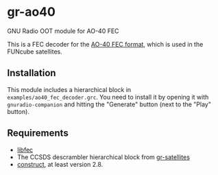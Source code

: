 # gr-ao40
GNU Radio OOT module for AO-40 FEC

This is a FEC decoder for the [AO-40 FEC format](http://www.ka9q.net/papers/ao40tlm.html),
which is used in the FUNcube satellites.

## Installation

This module includes a hierarchical block in
`examples/ao40_fec_decoder.grc`. You need to install it by opening it with
`gnuradio-companion` and hitting the "Generate" button (next to the "Play"
button).

## Requirements

 * [libfec](https://github.com/daniestevez/libfec)
 * The CCSDS descrambler hierarchical block from
   [gr-satellites](https://github.com/daniestevez/gr-satellites)
 * [construct](http://construct.readthedocs.io/en/latest/), at least version 2.8.
